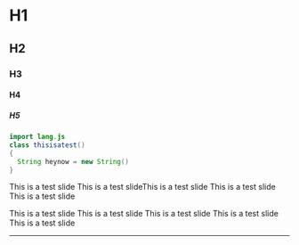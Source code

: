 # H1
## H2
### H3
#### H4
##### H5

```java
import lang.js
class thisisatest()
{
  String heynow = new String()
}
```
This is a test slide
This is a test slideThis is a test slide
This is a test slide
This is a test slide

This is a test slide
This is a test slide
This is a test slide
This is a test slide
This is a test slide

---


